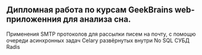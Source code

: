## Дипломная работа по курсам GeekBrains web-приложенния для анализа сна.

Применения SMTP протоколов для рассылки писем на почту, с помощю очереди асинхронных задач Celary развёрнутых внутри No SQL СУБД Radis
